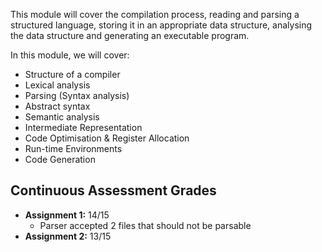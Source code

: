 This module will cover the compilation process, reading and parsing a structured language, storing it in an appropriate data structure, analysing the data structure and generating an executable program.

In this module, we will cover:

- Structure of a compiler
- Lexical analysis
- Parsing (Syntax analysis)
- Abstract syntax
- Semantic analysis
- Intermediate Representation
- Code Optimisation & Register Allocation
- Run-time Environments
- Code Generation

## Continuous Assessment Grades
- **Assignment 1:** 14/15
  - Parser accepted 2 files that should not be parsable 
- **Assignment 2:** 13/15
